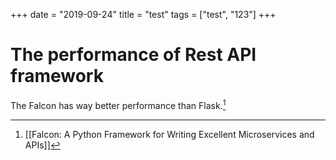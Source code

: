 +++
date = "2019-09-24"
title = "test"
tags = ["test", "123"]
+++

# The performance of Rest API framework

The Falcon has way better performance than Flask.[^3488CB26647B]

[^3488CB26647B]: [[Falcon: A Python Framework for Writing Excellent Microservices and APIs]]
